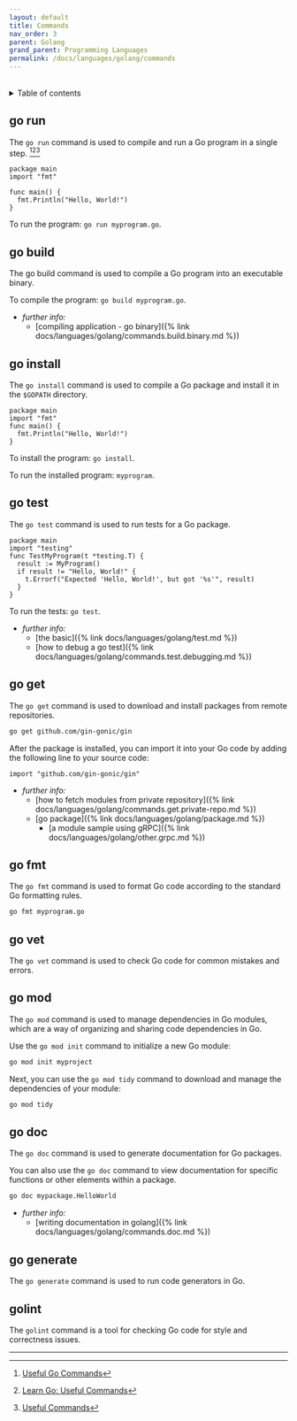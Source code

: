 ```yaml
---
layout: default
title: Commands
nav_order: 3
parent: Golang
grand_parent: Programming Languages
permalink: /docs/languages/golang/commands
---
```


<br/>
<details markdown="block">
  <summary>
    Table of contents
  </summary>
  {: .text-delta }
1. TOC
{:toc}
</details>

## go run

The `go run` command is used to compile and run a Go program in a single step. [^1][^2][^3]

```golang
package main
import "fmt"

func main() {
  fmt.Println("Hello, World!")
}
```

To run the program: `go run myprogram.go`.

## go build

The go build command is used to compile a Go program into an executable binary.

To compile the program: `go build myprogram.go`.

- _further info:_
  - [compiling application - go binary]({% link docs/languages/golang/commands.build.binary.md %})

## go install

The `go install` command is used to compile a Go package and install it in the `$GOPATH` directory.

```golang
package main
import "fmt"
func main() {
  fmt.Println("Hello, World!")
}
```

To install the program: `go install`.

To run the installed program: `myprogram`.

## go test

The `go test` command is used to run tests for a Go package.

```golang
package main
import "testing"
func TestMyProgram(t *testing.T) {
  result := MyProgram()
  if result != "Hello, World!" {
    t.Errorf("Expected 'Hello, World!', but got '%s'", result)
  }
}
```

To run the tests: `go test`.

- _further info:_
  - [the basic]({% link docs/languages/golang/test.md %})
  - [how to debug a go test]({% link docs/languages/golang/commands.test.debugging.md %})


## go get

The `go get` command is used to download and install packages from remote repositories.

```sh
go get github.com/gin-gonic/gin
```

After the package is installed, you can import it into your Go code by adding the following line to your source code:

```golang
import "github.com/gin-gonic/gin"
```


- _further info:_
  - [how to fetch modules from private repository]({% link docs/languages/golang/commands.get.private-repo.md %})
  - [go package]({% link docs/languages/golang/package.md %})
    - [a module sample using gRPC]({% link docs/languages/golang/other.grpc.md %})


## go fmt

The `go fmt` command is used to format Go code according to the standard Go formatting rules.

```sh
go fmt myprogram.go
```

## go vet

The `go vet` command is used to check Go code for common mistakes and errors.

## go mod

The `go mod` command is used to manage dependencies in Go modules, which are a way of organizing and sharing code dependencies in Go.

Use the `go mod init` command to initialize a new Go module:

```sh
go mod init myproject
```

Next, you can use the `go mod tidy` command to download and manage the dependencies of your module:

```sh
go mod tidy
```

## go doc

The `go doc` command is used to generate documentation for Go packages.

You can also use the `go doc` command to view documentation for specific functions or other elements within a package.

```sh
go doc mypackage.HelloWorld
```


- _further info:_
  - [writing documentation in golang]({% link docs/languages/golang/commands.doc.md %})


## go generate

The `go generate` command is used to run code generators in Go.

## golint

The `golint` command is a tool for checking Go code for style and correctness issues.

----

[^1]: [Useful Go Commands](https://njkhanh.com/useful-go-commands-p5f3234343234)
[^2]: [Learn Go: Useful Commands](https://medium.com/@karan99/learn-go-useful-commands-7087dfc05e44)
[^3]: [Useful Commands](https://www.karanpratapsingh.com/courses/go/useful-commands)
